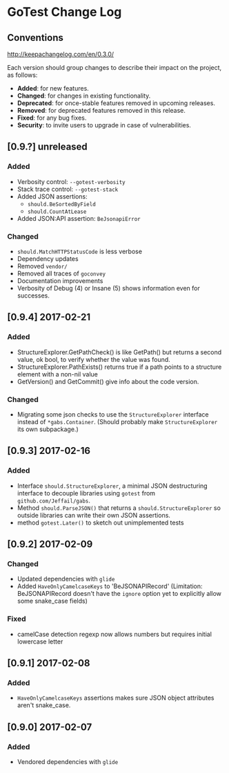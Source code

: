 # GoTest Change Log

## Conventions
http://keepachangelog.com/en/0.3.0/

Each version should group changes to describe their impact on the project, as follows:
- **Added**: for new features.
- **Changed**: for changes in existing functionality.
- **Deprecated**: for once-stable features removed in upcoming releases.
- **Removed**: for deprecated features removed in this release.
- **Fixed**: for any bug fixes.
- **Security**: to invite users to upgrade in case of vulnerabilities.

## [0.9.?] unreleased
### Added
- Verbosity control: `--gotest-verbosity`
- Stack trace control: `--gotest-stack`
- Added JSON assertions:
  - `should.BeSortedByField`
  - `should.CountAtLease`
- Added JSON:API assertion: `BeJsonapiError`
### Changed
- `should.MatchHTTPStatusCode` is less verbose
- Dependency updates
- Removed `vendor/`
- Removed all traces of `goconvey`
- Documentation improvements
- Verbosity of Debug (4) or Insane (5) shows information even for successes.


## [0.9.4] 2017-02-21
### Added
- StructureExplorer.GetPathCheck() is like GetPath() but returns a second value, ok bool, to verify whether the value was found.
- StructureExplorer.PathExists() returns true if a path points to a structure element with a non-nil value
- GetVersion() and GetCommit() give info about the code version.
### Changed
- Migrating some json checks to use the `StructureExplorer` interface instead of `*gabs.Container`. (Should probably make `StructureExplorer` its own subpackage.)

## [0.9.3] 2017-02-16
### Added
- Interface `should.StructureExplorer`, a minimal JSON destructuring interface to decouple libraries using `gotest` from `github.com/Jeffail/gabs`.
- Method `should.ParseJSON()` that returns a `should.StructureExplorer` so outside libraries can write their own JSON assertions.
- method `gotest.Later()` to sketch out unimplemented tests

## [0.9.2] 2017-02-09
### Changed
- Updated dependencies with `glide`
- Added `HaveOnlyCamelcaseKeys` to 'BeJSONAPIRecord' (Limitation: BeJSONAPIRecord doesn't have the `ignore` option yet to explicitly allow some snake_case fields)

### Fixed
- camelCase detection regexp now allows numbers but requires initial lowercase letter

## [0.9.1] 2017-02-08
### Added
- `HaveOnlyCamelcaseKeys` assertions makes sure JSON object attributes aren't snake_case.

## [0.9.0] 2017-02-07
### Added
- Vendored dependencies with `glide`
